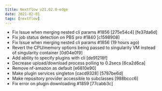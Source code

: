 ```yaml
---
title: Nextflow v21.02.0-edge
date: 2021-02-01
tags: [nextflow]
---
```


- Fix Issue when merging nested cli params  #1856 [275e54c4] [fe37da6d]
- Fix job status detection on PBS pro #1840 [c1598908]
- Fix Issue when merging nested cli params #1856 (19 hours ago) <Paolo Di Tommaso>
- Revert the CPU/memory options being passed to singularity VM instead of singularity container [0d04e0f9]
- Add ability to specify plugins with cli [de91218f]
- Decrease upload/download process polling to 0.2secs [6ca2d6ca]
- Remove nf-amazon as default [e6810e90]
- Make plugin services singleton [cacd9328] [5787be6d]
- Make repository provider accessible to subclasses [988bccc6]
- Fix error on plugin downloading #1859 [77cabb3c]
